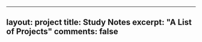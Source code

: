 <script type="text/javascript" src="http://tajs.qq.com/stats?sId=66526224" charset="UTF-8"></script>
---
layout: project
title: Study Notes
excerpt: "A List of Projects"
comments: false
---
